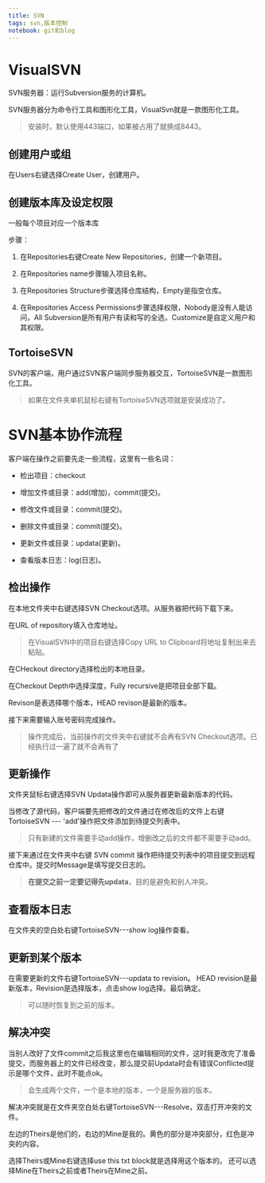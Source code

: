 ```yaml
---
title: SVN
tags: svn,版本控制
notebook: git和blog
---
```


# VisualSVN

SVN服务器：运行Subversion服务的计算机。

SVN服务器分为命令行工具和图形化工具，VisualSvn就是一款图形化工具。

> 安装时，默认使用443端口，如果被占用了就换成8443。

## 创建用户或组

在Users右键选择Create User，创建用户。

## 创建版本库及设定权限

一般每个项目对应一个版本库

步骤：

1. 在Repositories右键Create New Repositories，创建一个新项目。

2. 在Repositories name步骤输入项目名称。

3. 在Repositories Structure步骤选择仓库结构，Empty是指空仓库。

4. 在Repositories Access Permissions步骤选择权限，Nobody是没有人能访问，All Subversion是所有用户有读和写的全选，Customize是自定义用户和其权限。

## TortoiseSVN

SVN的客户端，用户通过SVN客户端同步服务器交互，TortoiseSVN是一款图形化工具。

> 如果在文件夹单机鼠标右键有TortoiseSVN选项就是安装成功了。

# SVN基本协作流程

客户端在操作之前要先走一些流程，这里有一些名词：

- 检出项目：checkout

- 增加文件或目录：add(增加)，commit(提交)。

- 修改文件或目录：commit(提交)。

- 删除文件或目录：commit(提交)。

- 更新文件或目录：updata(更新)。

- 查看版本日志：log(日志)。

## 检出操作

在本地文件夹中右键选择SVN Checkout选项。从服务器把代码下载下来。

在URL of repository填入仓库地址。

> 在VisualSVN中的项目右键选择Copy URL to Clipboard将地址复制出来去粘贴。

在CHeckout directory选择检出的本地目录。

在Checkout Depth中选择深度，Fully recursive是把项目全部下载。

Revison是表选择哪个版本，HEAD revison是最新的版本。

接下来需要输入账号密码完成操作。

> 操作完成后，当前操作的文件夹中右键就不会再有SVN Checkout选项。已经执行过一遍了就不会再有了

## 更新操作

文件夹鼠标右键选择SVN Updata操作即可从服务器更新最新版本的代码。

当修改了源代码，客户端要先把修改的文件通过在修改后的文件上右键TortoiseSVN --- 'add'操作把文件添加到待提交列表中。

> 只有新建的文件需要手动add操作，增删改之后的文件都不需要手动add。

接下来通过在文件夹中右键 SVN commit 操作把待提交列表中的项目提交到远程仓库中。提交时Message是填写提交日志的。

> **在提交之前一定要记得先updata**，目的是避免和别人冲突。

## 查看版本日志

在文件夹的空白处右键TortoiseSVN---show log操作查看。

## 更新到某个版本

在需要更新的文件右键TortoiseSVN---updata to revision。
HEAD revision是最新版本，Revision是选择版本，点击show log选择。最后确定。

> 可以随时恢复到之前的版本。

## 解决冲突

当别人改好了文件commit之后我这里也在编辑相同的文件，这时我更改完了准备提交，而服务器上的文件已经改变，那么提交前Updata时会有错误Conflicted提示是哪个文件，此时不能点ok。

> 会生成两个文件，一个是本地的版本，一个是服务器的版本。

解决冲突就是在文件夹空白处右键TortoiseSVN---Resolve，双击打开冲突的文件。

左边的Theirs是他们的，右边的Mine是我的。黄色的部分是冲突部分，红色是冲突的内容。

选择Theirs或Mine右键选择use this txt block就是选择用这个版本的。
还可以选择Mine在Theirs之前或者Theirs在Mine之前。




